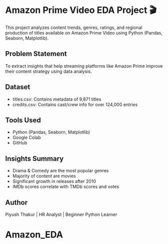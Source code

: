 # Amazon Prime Video EDA Project 🎬

This project analyzes content trends, genres, ratings, and regional production of titles available on Amazon Prime Video using Python (Pandas, Seaborn, Matplotlib).

## Problem Statement
To extract insights that help streaming platforms like Amazon Prime improve their content strategy using data analysis.

## Dataset
- titles.csv: Contains metadata of 9,871 titles
- credits.csv: Contains cast/crew info for over 124,000 entries

## Tools Used
- Python (Pandas, Seaborn, Matplotlib)
- Google Colab
- GitHub

## Insights Summary
- Drama & Comedy are the most popular genres
- Majority of content are movies
- Significant growth in releases after 2010
- IMDb scores correlate with TMDb scores and votes

## Author
Piyush Thakur | HR Analyst | Beginner Python Learner
# Amazon_EDA
